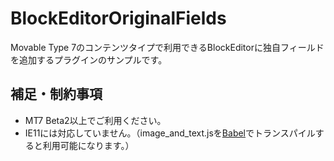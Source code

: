 # BlockEditorOriginalFields

Movable Type 7のコンテンツタイプで利用できるBlockEditorに独自フィールドを追加するプラグインのサンプルです。

## 補足・制約事項

- MT7 Beta2以上でご利用ください。
- IE11には対応していません。（image_and_text.jsを[Babel](https://babeljs.io/)でトランスパイルすると利用可能になります。）
